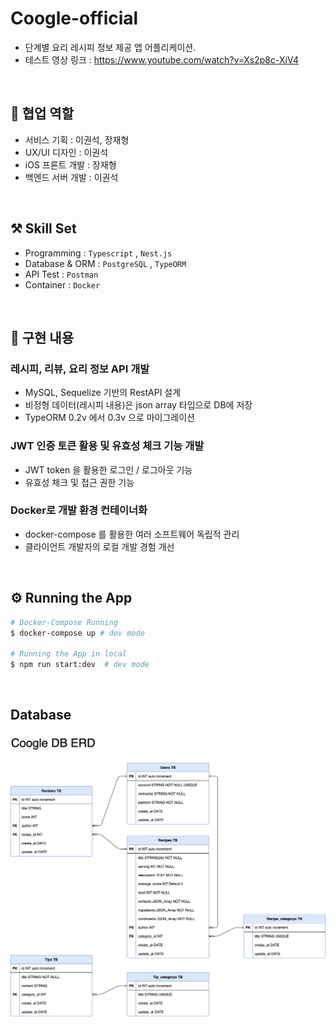 # Coogle-official

- 단계별 요리 레시피 정보 제공 앱 어플리케이션.
- 테스트 영상 링크 : https://www.youtube.com/watch?v=Xs2p8c-XiV4

<br>

## 👥 협업 역할

- 서비스 기획 : 이권석, 장재형
- UX/UI 디자인 : 이권석
- iOS 프론트 개발 : 장재형
- 백엔드 서버 개발 : 이권석

<br>

## ⚒️ Skill Set

- Programming : `Typescript` , `Nest.js`
- Database & ORM : `PostgreSQL` , `TypeORM`
- API Test : `Postman`
- Container : `Docker`

<br>

## 🤔 구현 내용

### 레시피, 리뷰, 요리 정보 API 개발

- MySQL, Sequelize 기반의 RestAPI 설계
- 비정형 데이터(레시피 내용)은 json array 타입으로 DB에 저장
- TypeORM 0.2v 에서 0.3v 으로 마이그레이션

### JWT 인증 토큰 활용 및 유효성 체크 기능 개발

- JWT token 을 활용한 로그인 / 로그아웃 기능
- 유효성 체크 및 접근 권한 기능

### Docker로 개발 환경 컨테이너화

- docker-compose 를 활용한 여러 소프트웨어 독립적 관리
- 클라이언트 개발자의 로컬 개발 경험 개선

<br>

## ⚙️ Running the App

```bash
# Docker-Compose Running
$ docker-compose up # dev mode

# Running the App in local
$ npm run start:dev  # dev mode
```

<br>

## Database

![database](./READMEfile/coogleDB.drawio.png)

<br>
